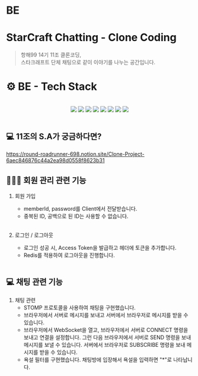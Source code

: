 # BE

# StarCraft Chatting - Clone Coding

> 항해99 14기 11조 클론코딩, <br>
> 스타크래프트 단체 채팅으로 같이 이야기를 나누는 공간입니다.

# ⚙️ BE - Tech Stack
<br>
<div align=center> 
<img src="https://img.shields.io/badge/java-007396?style=for-the-badge&logo=JAVA&logoColor=white"> 
<img src="https://img.shields.io/badge/SPRING BOOT-6DB33F?style=for-the-badge&logo=SPRING BOOT&logoColor=white">
<img src="https://img.shields.io/badge/springsecurity-6DB33F?style=for-the-badge&logo=springsecurity&logoColor=white">
<img src="https://img.shields.io/badge/MariaDB-4479A1?style=for-the-badge&logo=mariaDB&logoColor=white">
<img src="https://img.shields.io/badge/redis-DC382D?style=for-the-badge&logo=redis&logoColor=white">
<img src="https://img.shields.io/badge/git-F05032?style=for-the-badge&logo=git&logoColor=white">
<img src="https://img.shields.io/badge/github-181717?style=for-the-badge&logo=github&logoColor=white">
<img src="https://img.shields.io/badge/amazonrds-527FFF?style=for-the-badge&logo=amazonrds&logoColor=white">
</div>

<br>

## 💻 11조의 S.A가 궁금하다면?
https://round-roadrunner-698.notion.site/Clone-Project-6aec846876c44a2ea98d0558f8623b31
<br>

## 🧑‍🤝‍🧑 회원 관리 관련 기능
1. 회원 가입<br>
    - memberId, password를 Client에서 전달받습니다.<br>
    - 중복된 ID, 공백으로 된 ID는 사용할 수 없습니다.<br>
      <br>

2. 로그인 / 로그아웃<br>
   - 로그인 성공 시, Access Token을 발급하고 헤더에 토큰을 추가합니다.<br>
   - Redis를 적용하여 로그아웃을 진행합니다.<br>
   <br>

## 💻 채팅 관련 기능
1. 채팅 관련<br>
   - STOMP 프로토콜을 사용하여 채팅을 구현했습니다.<br>
   - 브라우저에서 서버로 메시지를 보내고 서버에서 브라우저로 메시지를 받을 수 있습니다.<br>
   - 브라우저에서 WebSocket을 열고, 브라우저에서 서버로 CONNECT 명령을 보내고 연결을 설정합니다. 그런 다음 브라우저에서 서버로 SEND 명령을 보내 메시지를 보낼 수 있습니다. 서버에서 브라우저로 SUBSCRIBE 명령을 보내 메시지를 받을 수 있습니다.<br>
   - 욕설 필터를 구현했습니다. 채팅방에 입장해서 욕설을 입력하면 "*"로 나타납니다.<br>
